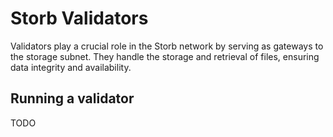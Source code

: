 # Storb Validators

Validators play a crucial role in the Storb network by serving as gateways to the storage subnet. They handle the storage and retrieval of files, ensuring data integrity and availability.

## Running a validator

TODO

